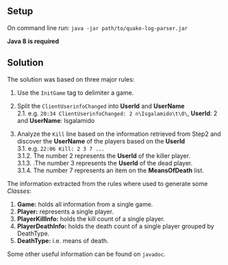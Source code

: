Setup
----------------------------------------------------------
On command line run: `java -jar path/to/quake-log-parser.jar`

**Java 8 is required**


Solution
----------------------------------------------------------
The solution was based on three major rules:

1. Use the `InitGame` tag to delimiter a game.

2. Split the `ClientUserinfoChanged` into **UserId** and **UserName** <br />
		2.1. e.g. `20:34 ClientUserinfoChanged: 2 n\Isgalamido\t\0\`, **UserId**: 2 and **UserName**: Isgalamido

3. Analyze the `Kill` line based on the information retrieved from Step2 and discover the **UserName** of the players based on the **UserId**<br />
		3.1. e.g. `22:06 Kill: 2 3 7 ...`<br />
				3.1.2. The number 2 represents the **UserId** of the killer player.<br />
				3.1.3. .The number 3 represents the **UserId** of the dead player.<br />
				3.1.4. The number 7 represents an item on the  **MeansOfDeath** list.
				
The information extracted from the rules where used to generate some *Classes*:		
		
1. **Game:** holds all information from a single game.
2. **Player:** represents a single player.
3. **PlayerKillInfo:** holds the kill count of a single player.
4. **PlayerDeathInfo:** holds the death count of a single player grouped by DeathType.
5. **DeathType:** i.e. means of death.

Some other useful information can be found on `javadoc`.